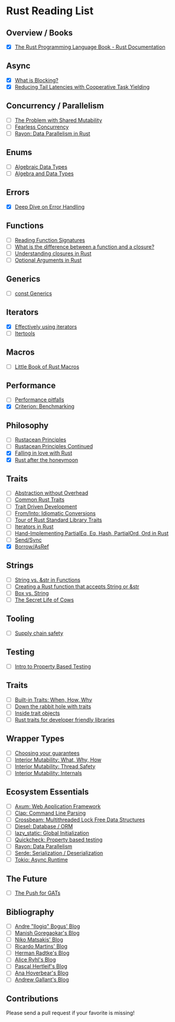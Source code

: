 # Rust Reading List

## Overview / Books

- [x] [The Rust Programming Language Book - Rust Documentation](https://doc.rust-lang.org/stable/book/)

## Async

- [x] [What is Blocking?](https://ryhl.io/blog/async-what-is-blocking/)
- [x] [Reducing Tail Latencies with Cooperative Task Yielding](https://tokio.rs/blog/2020-04-preemption)

## Concurrency / Parallelism

- [ ] [The Problem with Shared Mutability](https://manishearth.github.io/blog/2015/05/17/the-problem-with-shared-mutability/)
- [ ] [Fearless Concurrency](https://blog.rust-lang.org/2015/04/10/Fearless-Concurrency.html)
- [ ] [Rayon: Data Parallelism in Rust](http://smallcultfollowing.com/babysteps/blog/2015/12/18/rayon-data-parallelism-in-rust/)

## Enums

- [ ] [Algebraic Data Types](https://jrsinclair.com/articles/2019/algebraic-data-types-what-i-wish-someone-had-explained-about-functional-programming/)
- [ ] [Algebra and Data Types](https://justinpombrio.net/2021/03/11/algebra-and-data-types.html)

## Errors

- [x] [Deep Dive on Error Handling](https://blog.burntsushi.net/rust-error-handling/)

## Functions

- [ ] [Reading Function Signatures](https://hoverbear.org/blog/reading-rust-function-signatures/)
- [ ] [What is the difference between a function and a closure?](https://ricardomartins.cc/2015/10/12/practical_differences_between_rust_closures_and_functions)
- [ ] [Understanding closures in Rust](https://medium.com/swlh/understanding-closures-in-rust-21f286ed1759)
- [ ] [Optional Arguments in Rust](https://hoverbear.org/blog/optional-arguments/)

## Generics

- [ ] [const Generics](https://nora.codes/post/its-time-to-get-hyped-about-const-generics-in-rust/)

## Iterators

- [x] [Effectively using iterators](https://hermanradtke.com/2015/06/22/effectively-using-iterators-in-rust.html/)
- [ ] [Itertools](https://docs.rs/itertools/latest/itertools/)

## Macros

- [ ] [Little Book of Rust Macros](https://danielkeep.github.io/tlborm/book/index.html)

## Performance

- [ ] [Performance pitfalls](https://llogiq.github.io/2017/06/01/perf-pitfalls.html)
- [x] [Criterion: Benchmarking](https://github.com/bheisler/criterion.rs)

## Philosophy

- [ ] [Rustacean Principles](https://rustacean-principles.netlify.app)
- [ ] [Rustacean Principles Continued](https://smallcultfollowing.com/babysteps/blog/2021/09/16/rustacean-principles-continued/)
- [x] [Falling in love with Rust](http://dtrace.org/blogs/bmc/2018/09/18/falling-in-love-with-rust/)
- [x] [Rust after the honeymoon](http://dtrace.org/blogs/bmc/2020/10/11/rust-after-the-honeymoon/)

## Traits

- [ ] [Abstraction without Overhead](https://blog.rust-lang.org/2015/05/11/traits.html)
- [ ] [Common Rust Traits](https://stevedonovan.github.io/rustifications/2018/09/08/common-rust-traits.html)
- [ ] [Trait Driven Development](https://deterministic.space/trait-driven-development-in-rust.html)
- [ ] [From/Into: Idiomatic Conversions](https://ricardomartins.cc/2016/08/03/convenient_and_idiomatic_conversions_in_rust)
- [ ] [Tour of Rust Standard Library Traits](https://github.com/pretzelhammer/rust-blog/blob/master/posts/tour-of-rusts-standard-library-traits.md)
- [ ] [Iterators in Rust](https://blog.thoughtram.io/iterators-in-rust/)
- [ ] [Hand-Implementing PartialEq, Eq, Hash, PartialOrd, Ord in Rust](https://www.philipdaniels.com/blog/2019/rust-equality-and-ordering/)
- [ ] [Send/Sync](https://huonw.github.io/blog/2015/02/some-notes-on-send-and-sync/)
- [x] [Borrow/AsRef](https://doc.rust-lang.org/std/borrow/trait.Borrow.html)

## Strings

- [ ] [String vs. &str in Functions](https://hermanradtke.com/2015/05/03/string-vs-str-in-rust-functions.html/)
- [ ] [Creating a Rust function that accepts String or &str](https://hermanradtke.com/2015/05/06/creating-a-rust-function-that-accepts-string-or-str.html/)
- [ ] [Box<str> vs. String](https://mahdi.blog/rust-box-str-vs-string/)
- [ ] [The Secret Life of Cows](https://deterministic.space/secret-life-of-cows.html)

## Tooling

- [ ] [Supply chain safety](https://blog.logrocket.com/comparing-rust-supply-chain-safety-tools/)

## Testing

- [ ] [Intro to Property Based Testing](https://www.lpalmieri.com/posts/an-introduction-to-property-based-testing-in-rust/)

## Traits

- [ ] [Built-in Traits: When, How, Why](https://llogiq.github.io/2015/07/30/traits.html)
- [ ] [Down the rabbit hole with traits](https://www.jonathanturner.org/2016/02/down-the-rabbit-hole-with-traits.html)
- [ ] [Inside trait objects](https://huonw.github.io/blog/2015/01/peeking-inside-trait-objects/)
- [ ] [Rust traits for developer friendly libraries](https://benashford.github.io/blog/2015/05/24/rust-traits-for-developer-friendly-libraries/)

## Wrapper Types

- [ ] [Choosing your guarantees](https://manishearth.github.io/blog/2015/05/27/wrapper-types-in-rust-choosing-your-guarantees/)
- [ ] [Interior Mutability: What, Why, How](https://ricardomartins.cc/2016/06/08/interior-mutability)
- [ ] [Interior Mutability: Thread Safety](https://ricardomartins.cc/2016/06/25/interior-mutability-thread-safety)
- [ ] [Interior Mutability: Internals](https://ricardomartins.cc/2016/07/11/interior-mutability-behind-the-curtain)

## Ecosystem Essentials

- [ ] [Axum: Web Application Framework](https://github.com/tokio-rs/axum)
- [ ] [Clap: Command Line Parsing](https://github.com/clap-rs/clap)
- [ ] [Crossbeam: Multithreaded Lock Free Data Structures](https://github.com/crossbeam-rs/crossbeam)
- [ ] [Diesel: Database / ORM](https://diesel.rs/)
- [ ] [lazy_static: Global Initialization](https://docs.rs/lazy_static/latest/lazy_static/)
- [ ] [Quickcheck: Property based testing](https://github.com/BurntSushi/quickcheck)
- [ ] [Rayon: Data Parallelism](https://github.com/rayon-rs/rayon)
- [ ] [Serde: Serialization / Deserialization](https://serde.rs/)
- [ ] [Tokio: Async Runtime](https://tokio.rs)

## The Future

- [ ] [The Push for GATs](https://blog.rust-lang.org/2021/08/03/GATs-stabilization-push.html)

## Bibliography

- [ ] [Andre "llogiq" Bogus' Blog](https://llogiq.github.io)
- [ ] [Manish Goregaokar's Blog](https://manishearth.github.io/blog/categories/rust/)
- [ ] [Niko Matsakis' Blog](http://smallcultfollowing.com/babysteps/)
- [ ] [Ricardo Martins' Blog](https://ricardomartins.cc)
- [ ] [Herman Radtke's Blog](https://hermanradtke.com/tags/rustlang/)
- [ ] [Alice Ryhl's Blog](https://ryhl.io/blog/)
- [ ] [Pascal Hertleif's Blog](https://deterministic.space)
- [ ] [Ana Hoverbear's Blog](https://hoverbear.org/blog/)
- [ ] [Andrew Gallant's Blog](https://blog.burntsushi.net)

## Contributions

Please send a pull request if your favorite is missing!
